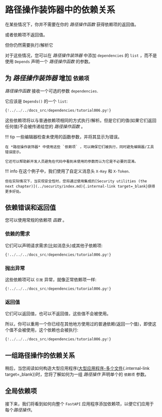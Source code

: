 # 路径操作装饰器中的依赖关系

在某些情况下，你并不需要在你的 *路径操作函数* 获得依赖项的返回值。

或者依赖项不返回值。

但你仍然需要执行/解析它

对于这些情况，您可以在 *路径操作装饰器* 中添加 `dependencies` 的 `list` ，而不是使用 `Depends` 声明一个 *路径操作函数* 的参数。 

## 为 *路径操作装饰器* 增加 `依赖项`

*路径操作函数* 接收一个可选的参数 `dependencies`.

它应该是 `Depends()` 的一个 `list`:

```Python hl_lines="17"
{!../../../docs_src/dependencies/tutorial006.py!}
```

这些依赖项将以与普通依赖项相同的方式执行/解析。但是它们的值(如果它们返回任何值)不会被传递给您的 *路径操作函数* 。

!!! tip
    一些编辑器检查未使用的函数参数，并将其显示为错误。

    在 *路径操作装饰器* 中使用这些 `依赖项` ，可以确保它们被执行，同时避免编辑器/工具错误提示。

    它还可以帮助新开发人员避免在代码中看到未使用的参数而认为它是不必要的混淆。

!!! info
    在这个例子中，我们使用了自定义消息头 `X-Key` 和 `X-Token`.

    但在实际情况下，当实现安全性时，您将通过使用集成的[Security utilities (the next chapter)](../security/index.md){.internal-link target=_blank}获得更多好处。

## 依赖错误和返回值

您可以使用常规的依赖项 *函数* 。

### 依赖的需求

它们可以声明请求需求(比如消息头)或其他子依赖项:

```Python hl_lines="6  11"
{!../../../docs_src/dependencies/tutorial006.py!}
```

### 抛出异常

这些依赖项可以 `引发` 异常，就像正常依赖项一样:

```Python hl_lines="8  13"
{!../../../docs_src/dependencies/tutorial006.py!}
```

### 返回值

它们可以返回值，也可以不返回值，这些值不会被使用。

所以，你可以重用一个你已经在其他地方使用过的普通依赖(返回一个值)，即使这个值不会被使用，这个依赖也会被执行:

```Python hl_lines="9  14"
{!../../../docs_src/dependencies/tutorial006.py!}
```

## 一组路径操作的依赖关系

稍后，当您阅读如何构造大型应用程序([大型应用程序-多个文件](../../tutorial/bigger-applications.md){.internal-link target=_blank})时，您将了解如何为一组 *路径操作* 声明单个的 `依赖项` 参数。

## 全局依赖项

接下来，我们将看到如何向整个 `FastAPI` 应用程序添加依赖项，以便它们应用于每个*路径操作*。